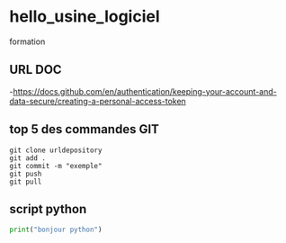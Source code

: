 # hello_usine_logiciel
formation

## URL DOC
-https://docs.github.com/en/authentication/keeping-your-account-and-data-secure/creating-a-personal-access-token
## top 5 des commandes GIT
``` 
git clone urldepository
git add .
git commit -m "exemple"
git push 
git pull
```
## script python
```python
print("bonjour python")
```